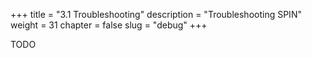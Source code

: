 +++
title = "3.1 Troubleshooting"
description = "Troubleshooting SPIN"
weight = 31
chapter = false
slug = "debug"
+++

TODO
